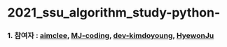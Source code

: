 # 2021_ssu_algorithm_study-python-


### 1. 참여자 : [aimclee](https://github.com/aimclee "aimclee's githublink"), [MJ-coding](https://github.com/MJ-coding "MJ's githublink"), [dev-kimdoyoung](https://github.com/dev-kimdoyoung "doyoung's githublink"), [HyewonJu](https://github.com/HyewonJu "Heywon's githublink")

